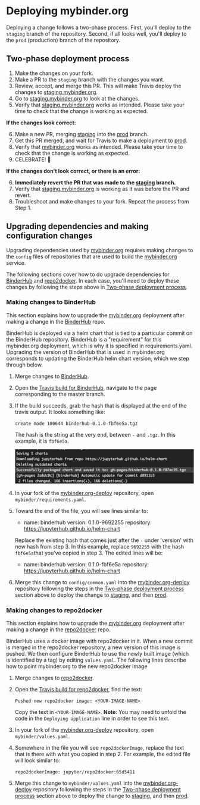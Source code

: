 # Deploying mybinder.org

Deploying a change follows a two-phase process. First, you'll deploy to
the `staging` branch of the repository. Second, if all looks well, you'll
deploy to the `prod` (production) branch of the repository.

## Two-phase deployment process

1. Make the changes on your fork.
2. Make a PR to the `staging` branch with the changes you want.
3. Review, accept, and merge this PR. This will make Travis deploy the changes
   to [staging.mybinder.org][].
4. Go to [staging.mybinder.org][] to look at the changes.
5. Verify that [staging.mybinder.org][] works as intended. Please take your
   time to check that the change is working as expected.

**If the changes look correct:**

6. Make a new PR, merging [staging][] into the [prod][] branch.
7. Get this PR merged, and wait for Travis to make a deployment to [prod][].
8. Verify that [mybinder.org][] works as intended. Please take your
   time to check that the change is working as expected.
9. CELEBRATE! :tada:

**If the changes don't look correct, or there is an error:**

6. **Immediately revert the PR that was made to the [staging][] branch.**
7. Verify that [staging.mybinder.org][] is working as it was before the PR
   and revert.
8. Troubleshoot and make changes to your fork. Repeat the process from Step 1.

## Upgrading dependencies and making configuration changes

Upgrading dependencies used by [mybinder.org][] requires making changes
to the `config` files of repositories that are used to build the
[mybinder.org][] service.

The following sections cover how to do upgrade dependencies for [BinderHub][]
and [repo2docker][]. In each case, you'll need to deploy these changes by
following the steps above in [Two-phase deployment process][].

### Making changes to BinderHub

This section explains how to upgrade the [mybinder.org][] deployment after
making a change in the [BinderHub][] repo.

BinderHub is deployed via a helm chart that is tied to a particular commit on the
BinderHub repository. BinderHub is a "requirement" for this mybinder.org deployment,
which is why it is specified in requirements.yaml. Upgrading the version of BinderHub
that is used in mybinder.org corresponds to updating the BinderHub helm chart version,
which we step through below.

1. Merge changes to [BinderHub][].
2. Open the [Travis build for BinderHub](https://travis-ci.org/jupyterhub/binderhub),
   navigate to the page corresponding to the master branch.
3. If the build succeeds, grab the hash that is displayed at the end of the
   travis output. It looks something like:

       create mode 100644 binderhub-0.1.0-fbf6e5a.tgz

   The hash is the string at the very end, between `-` and `.tgz`. In this
   example, it is `fbf6e5a`.

   <img src="docs/static/travis-screenshot.png" width="500" />

4. In your fork of the [mybinder.org-deploy][] repository, open
   `mybinder/requirements.yaml`.
5. Toward the end of the file, you will see lines similar to:

      - name: binderhub
        version: 0.1.0-9692255
        repository: https://jupyterhub.github.io/helm-chart

   Replace the existing hash that comes just after the `-` under 'version' with new hash
   from step 3. In this example, replace `9692255`  with the hash `fbf6e5a`that you've
   copied in step 3. The edited lines will be:

      - name: binderhub
        version: 0.1.0-fbf6e5a
        repository: https://jupyterhub.github.io/helm-chart

6. Merge this change to `config/common.yaml` into the [mybinder.org-deploy][]
   repository following the steps in the [Two-phase deployment  process][] section above
   to deploy the change to [staging][], and then [prod][].

### Making changes to repo2docker

This section explains how to upgrade the [mybinder.org][] deployment after
making a change in the [repo2docker][] repo.

BinderHub uses a docker image with repo2docker in it. When a new commit is merged in
the repo2docker repository, a new version of this image is pushed. We then configure
BinderHub to use the newly built image (which is identified by a tag) by editing `values.yaml`.
The following lines describe how to point mybinder.org to the new repo2docker image

1. Merge changes to [repo2docker][].
2. Open the [Travis build for repo2docker](https://travis-ci.org/jupyter/repo2docker),
   find the text:

       Pushed new repo2docker image: <YOUR-IMAGE-NAME>

   Copy the text in `<YOUR-IMAGE-NAME>`. **Note**: You may need to unfold the
   code in the `Deploying application` line in order to see this text.
3. In your fork of the [mybinder.org-deploy][] repository, open
   `mybinder/values.yaml`.
4. Somewhere in the file you will see `repo2dockerImage`, replace the
   text that is there with what you copied in step 2. For example, the
   edited file will look similar to:

       repo2dockerImage: jupyter/repo2docker:65d5411

5. Merge this change to `mybinder/values.yaml` into the [mybinder.org-deploy][]
   repository following the steps in the [Two-phase deployment  process][] section above
   to deploy the change to [staging][], and then [prod][].


[mybinder.org-deploy]: https://github.com/jupyterhub/mybinder.org-deploy
[prod]: https://mybinder.org
[mybinder.org]: https://mybinder.org
[staging.mybinder.org]: https://staging.mybinder.org
[staging]: https://staging.mybinder.org
[BinderHub]: https://github.com/jupyterhub/binderhub
[binderhub]: https://github.com/jupyterhub/binderhub
[`jupyterhub/binderhub`]: https://github.com/jupyterhub/binderhub
[BinderHub documentation]: https://binderhub.readthedocs.io/en/latest/
[repo2docker]: https://github.com/jupyter/repo2docker
[Two-phase deployment process]: #two-phase-deployment-process
